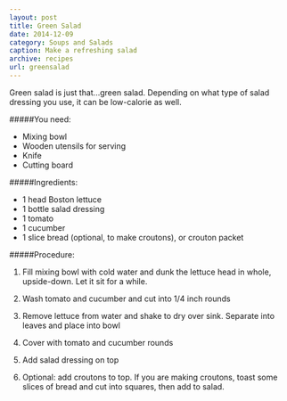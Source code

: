 ```yaml
---
layout: post
title: Green Salad
date: 2014-12-09
category: Soups and Salads
caption: Make a refreshing salad
archive: recipes
url: greensalad
---
```

Green salad is just that...green salad. Depending on what type of salad dressing you use, it can be low-calorie as well.

#####You need:

* Mixing bowl
* Wooden utensils for serving
* Knife
* Cutting board

#####Ingredients:

* 1 head Boston lettuce
* 1 bottle salad dressing
* 1 tomato
* 1 cucumber
* 1 slice bread (optional, to make croutons), or crouton packet

#####Procedure:

1. Fill mixing bowl with cold water and dunk the lettuce head in whole, upside-down. Let it sit for a while.

2. Wash tomato and cucumber and cut into 1/4 inch rounds
 
3. Remove lettuce from water and shake to dry over sink. Separate into leaves and place into bowl

4. Cover with tomato and cucumber rounds

5. Add salad dressing on top

6. Optional: add croutons to top. If you are making croutons, toast some slices of bread and cut into squares, then add to salad.

